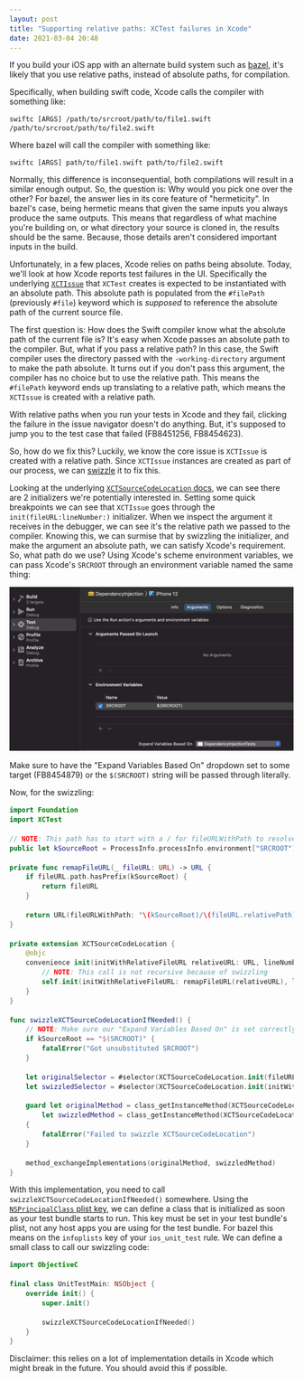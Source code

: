 ```yaml
---
layout: post
title: "Supporting relative paths: XCTest failures in Xcode"
date: 2021-03-04 20:48
---
```


If you build your iOS app with an alternate build system such as
[bazel](https://www.bazel.build), it's likely that you use relative
paths, instead of absolute paths, for compilation.

Specifically, when building swift code, Xcode calls the compiler with
something like:

```
swiftc [ARGS] /path/to/srcroot/path/to/file1.swift /path/to/srcroot/path/to/file2.swift
```

Where bazel will call the compiler with something like:

```
swiftc [ARGS] path/to/file1.swift path/to/file2.swift
```

Normally, this difference is inconsequential, both compilations will
result in a similar enough output. So, the question is: Why would you
pick one over the other? For bazel, the answer lies in its core feature
of "hermeticity". In bazel's case, being hermetic means that given the
same inputs you always produce the same outputs. This means that
regardless of what machine you're building on, or what directory your
source is cloned in, the results should be the same. Because, those
details aren't considered important inputs in the build.

Unfortunately, in a few places, Xcode relies on paths being absolute.
Today, we'll look at how Xcode reports test failures in the UI.
Specifically the underlying
[`XCTIssue`](https://developer.apple.com/documentation/xctest/xctissue)
that `XCTest` creates is expected to be instantiated with an absolute
path. This absolute path is populated from the `#filePath` (previously
`#file`) keyword which is _supposed_ to reference the absolute path of
the current source file.

The first question is: How does the Swift compiler know what the
absolute path of the current file is? It's easy when Xcode passes an
absolute path to the compiler. But, what if you pass a relative path? In
this case, the Swift compiler uses the directory passed with the
`-working-directory` argument to make the path absolute. It turns out if
you don't pass this argument, the compiler has no choice but to use the
relative path. This means the `#filePath` keyword ends up translating to
a relative path, which means the `XCTIssue` is created with a relative
path.

With relative paths when you run your tests in Xcode and they
fail, clicking the failure in the issue navigator doesn't do anything.
But, it's supposed to jump you to the test case that failed (FB8451256,
FB8454623).

So, how do we fix this? Luckily, we know the core issue is `XCTIssue` is
created with a relative path. Since `XCTIssue` instances are created as
part of our process, we can
[swizzle](https://nshipster.com/method-swizzling) it to fix this.

Looking at the underlying [`XCTSourceCodeLocation`
docs](https://developer.apple.com/documentation/xctest/xctsourcecodelocation),
we can see there are 2 initializers we're potentially interested in.
Setting some quick breakpoints we can see that `XCTIssue` goes through
the `init(fileURL:lineNumber:)` initializer. When we inspect the
argument it receives in the debugger, we can see it's the relative path
we passed to the compiler. Knowing this, we can surmise that by
swizzling the initializer, and make the argument an absolute path, we
can satisfy Xcode's requirement. So, what path do we use? Using Xcode's
scheme environment variables, we can pass Xcode's `SRCROOT` through an
environment variable named the same thing:

![](/images/srcroot.png)

Make sure to have the "Expand Variables Based On" dropdown set to some
target (FB8454879) or the `$(SRCROOT)` string will be passed through
literally.

Now, for the swizzling:


```swift
import Foundation
import XCTest

// NOTE: This path has to start with a / for fileURLWithPath to resolve it correctly as an absolute path
public let kSourceRoot = ProcessInfo.processInfo.environment["SRCROOT"]!

private func remapFileURL(_ fileURL: URL) -> URL {
    if fileURL.path.hasPrefix(kSourceRoot) {
        return fileURL
    }

    return URL(fileURLWithPath: "\(kSourceRoot)/\(fileURL.relativePath)")
}

private extension XCTSourceCodeLocation {
    @objc
    convenience init(initWithRelativeFileURL relativeURL: URL, lineNumber: Int) {
        // NOTE: This call is not recursive because of swizzling
        self.init(initWithRelativeFileURL: remapFileURL(relativeURL), lineNumber: lineNumber)
    }
}

func swizzleXCTSourceCodeLocationIfNeeded() {
    // NOTE: Make sure our "Expand Variables Based On" is set correctly
    if kSourceRoot == "$(SRCROOT)" {
        fatalError("Got unsubstituted SRCROOT")
    }

    let originalSelector = #selector(XCTSourceCodeLocation.init(fileURL:lineNumber:))
    let swizzledSelector = #selector(XCTSourceCodeLocation.init(initWithRelativeFileURL:lineNumber:))

    guard let originalMethod = class_getInstanceMethod(XCTSourceCodeLocation.self, originalSelector),
        let swizzledMethod = class_getInstanceMethod(XCTSourceCodeLocation.self, swizzledSelector) else
    {
        fatalError("Failed to swizzle XCTSourceCodeLocation")
    }

    method_exchangeImplementations(originalMethod, swizzledMethod)
}
```

With this implementation, you need to call
`swizzleXCTSourceCodeLocationIfNeeded()` somewhere. Using the
[`NSPrincipalClass` plist
key](https://developer.apple.com/documentation/bundleresources/information_property_list/nsprincipalclass),
we can define a class that is initialized as soon as your test bundle
starts to run. This key must be set in your test bundle's plist, not any
host apps you are using for the test bundle. For bazel this means on the
`infoplists` key of your `ios_unit_test` rule. We can define a small
class to call our swizzling code:

```swift
import ObjectiveC

final class UnitTestMain: NSObject {
    override init() {
        super.init()

        swizzleXCTSourceCodeLocationIfNeeded()
    }
}
```

Disclaimer: this relies on a lot of implementation details in Xcode
which might break in the future. You should avoid this if possible.
